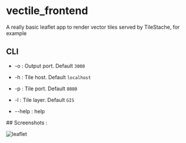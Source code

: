 # vectile_frontend
A really basic leaflet app to render vector tiles served by TileStache, for example

## CLI

* -o : Output port. Default `3000`

* -h : Tile host. Default `localhost`

* -p : Tile port. Default `8080`

* -l : Tile layer. Default `GIS`

* --help : help

## Screenshots :

![leaflet](https://cloud.githubusercontent.com/assets/9220115/19155610/64850bbc-8bdf-11e6-8700-88bdd7bdfa43.png)
